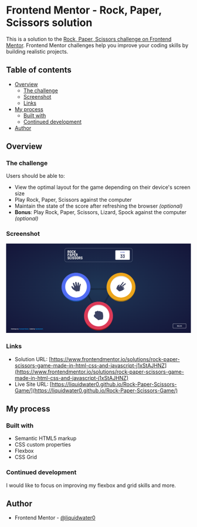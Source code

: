 # Frontend Mentor - Rock, Paper, Scissors solution

This is a solution to the [Rock, Paper, Scissors challenge on Frontend Mentor](https://www.frontendmentor.io/challenges/rock-paper-scissors-game-pTgwgvgH). Frontend Mentor challenges help you improve your coding skills by building realistic projects. 

## Table of contents

- [Overview](#overview)
  - [The challenge](#the-challenge)
  - [Screenshot](#screenshot)
  - [Links](#links)
- [My process](#my-process)
  - [Built with](#built-with)
  - [Continued development](#continued-development)
- [Author](#author)

## Overview

### The challenge

Users should be able to:

- View the optimal layout for the game depending on their device's screen size
- Play Rock, Paper, Scissors against the computer
- Maintain the state of the score after refreshing the browser _(optional)_
- **Bonus**: Play Rock, Paper, Scissors, Lizard, Spock against the computer _(optional)_

### Screenshot

![](images/screenshot.png)

### Links

- Solution URL: [https://www.frontendmentor.io/solutions/rock-paper-scissors-game-made-in-html-css-and-javascript-j1xStAJHNZ](https://www.frontendmentor.io/solutions/rock-paper-scissors-game-made-in-html-css-and-javascript-j1xStAJHNZ)
- Live Site URL: [https://liquidwater0.github.io/Rock-Paper-Scissors-Game/](https://liquidwater0.github.io/Rock-Paper-Scissors-Game/)

## My process

### Built with

- Semantic HTML5 markup
- CSS custom properties
- Flexbox
- CSS Grid

### Continued development

I would like to focus on improving my flexbox and grid skills and more.

## Author

- Frontend Mentor - [@liquidwater0](https://www.frontendmentor.io/profile/liquidwater0)
